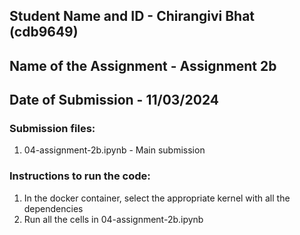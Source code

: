 ## Student Name and ID - Chirangivi Bhat (cdb9649)
## Name of the Assignment - Assignment 2b
## Date of Submission - 11/03/2024

### Submission files:
1. 04-assignment-2b.ipynb - Main submission

### Instructions to run the code:
1. In the docker container, select the appropriate kernel with all the dependencies
2. Run all the cells in 04-assignment-2b.ipynb
